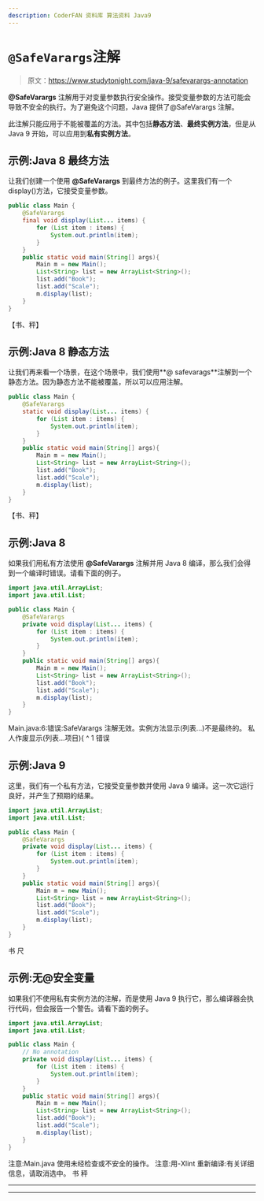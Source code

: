 ```yaml
---
description: CoderFAN 资料库 算法资料 Java9
---
```


# `@SafeVarargs`注解

> 原文：<https://www.studytonight.com/java-9/safevarargs-annotation>

**@SafeVarargs** 注解用于对变量参数执行安全操作。接受变量参数的方法可能会导致不安全的执行。为了避免这个问题，Java 提供了@SafeVarargs 注解。

此注解只能应用于不能被覆盖的方法。其中包括**静态方法**、**最终实例方法**，但是从 Java 9 开始，可以应用到**私有实例方法**。

## 示例:Java 8 最终方法

让我们创建一个使用 **@SafeVarargs** 到最终方法的例子。这里我们有一个 display()方法，它接受变量参数。

```java
public class Main { 
	@SafeVarargs
	final void display(List... items) {
		for (List item : items) {  
			System.out.println(item);  
		}  
	}
	public static void main(String[] args){
		Main m = new Main();  
		List<String> list = new ArrayList<String>();  
		list.add("Book");  
		list.add("Scale");  
		m.display(list);  
	}
}
```

【书、秤】

## 示例:Java 8 静态方法

让我们再来看一个场景，在这个场景中，我们使用**@ safevarags**注解到一个静态方法。因为静态方法不能被覆盖，所以可以应用注解。

```java
public class Main { 
	@SafeVarargs
	static void display(List... items) {
		for (List item : items) {  
			System.out.println(item);  
		}  
	}
	public static void main(String[] args){
		Main m = new Main();  
		List<String> list = new ArrayList<String>();  
		list.add("Book");  
		list.add("Scale");  
		m.display(list);  
	}
}
```

【书、秤】

## 示例:Java 8

如果我们用私有方法使用 **@SafeVarargs** 注解并用 Java 8 编译，那么我们会得到一个编译时错误。请看下面的例子。

```java
import java.util.ArrayList;
import java.util.List;

public class Main { 
	@SafeVarargs
	private void display(List... items) {
		for (List item : items) {  
			System.out.println(item);  
		}  
	}
	public static void main(String[] args){
		Main m = new Main();  
		List<String> list = new ArrayList<String>();  
		list.add("Book");  
		list.add("Scale");  
		m.display(list);  
	}
}
```

Main.java:6:错误:SafeVarargs 注解无效。实例方法显示(列表...)不是最终的。
私人作废显示(列表...项目){
^
1 错误

## 示例:Java 9

这里，我们有一个私有方法，它接受变量参数并使用 Java 9 编译。这一次它运行良好，并产生了预期的结果。

```java
import java.util.ArrayList;
import java.util.List;

public class Main { 
	@SafeVarargs
	private void display(List... items) {
		for (List item : items) {  
			System.out.println(item);  
		}  
	}
	public static void main(String[] args){
		Main m = new Main();  
		List<String> list = new ArrayList<String>();  
		list.add("Book");  
		list.add("Scale");  
		m.display(list);  
	}
}
```

书
尺

## 示例:无@安全变量

如果我们不使用私有实例方法的注解，而是使用 Java 9 执行它，那么编译器会执行代码，但会报告一个警告。请看下面的例子。

```java
import java.util.ArrayList;
import java.util.List;

public class Main { 
	// No annotation
	private void display(List... items) {
		for (List item : items) {  
			System.out.println(item);  
		}  
	}
	public static void main(String[] args){
		Main m = new Main();  
		List<String> list = new ArrayList<String>();  
		list.add("Book");  
		list.add("Scale");  
		m.display(list);  
	}
}
```

注意:Main.java 使用未经检查或不安全的操作。
注意:用-Xlint 重新编译:有关详细信息，请取消选中。
书
秤

* * *

* * *